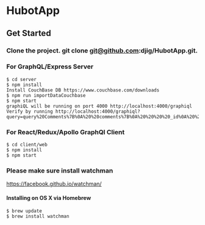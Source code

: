 # HubotApp
 
## Get Started

### Clone the project. git clone git@github.com:djig/HubotApp.git.

### For GraphQL/Express Server 
    $ cd server
    $ npm install
    Install CouchBase DB https://www.couchbase.com/downloads
    $ npm run importDataCouchbase
    $ npm start
    graphiQL will be running on port 4000 http://localhost:4000/graphiql
    Verify by running http://localhost:4000/graphiql?query=query%20Comments%7B%0A%20%20comments%7B%0A%20%20%20%20_id%0A%20%20%20%20text%0A%20%20%7D%0A%7D&operationName=Comments

### For React/Redux/Apollo GraphQl Client
    $ cd client/web
    $ npm install
    $ npm start

### Please make sure install watchman
https://facebook.github.io/watchman/

#### Installing on OS X via Homebrew
    $ brew update
    $ brew install watchman
    